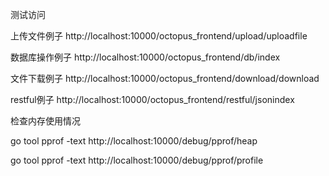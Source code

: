 测试访问


上传文件例子
http://localhost:10000/octopus_frontend/upload/uploadfile

数据库操作例子
http://localhost:10000/octopus_frontend/db/index

文件下载例子
http://localhost:10000/octopus_frontend/download/download

restful例子
http://localhost:10000/octopus_frontend/restful/jsonindex



检查内存使用情况

go tool pprof -text http://localhost:10000/debug/pprof/heap

go tool pprof -text http://localhost:10000/debug/pprof/profile
